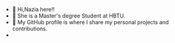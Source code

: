 - 👋 Hi,Nazia here!!
- 👀 She is a Master's degree Student at HBTU.
- 🌱 My GitHub profile is where I share my personal projects and contributions.
-
<!---
naziaaa/naziaaa is a ✨ special ✨ repository because its `README.md` (this file) appears on your GitHub profile.
You can click the Preview link to take a look at your changes.
--->
